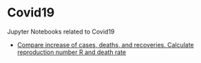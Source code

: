 # Covid19
Jupyter Notebooks related to Covid19

- [Compare increase of cases, deaths, and recoveries. Calculate reproduction number R and death rate](https://github.com/OliverMaerz/Covid-19/blob/master/Covid19_2.ipynb)


